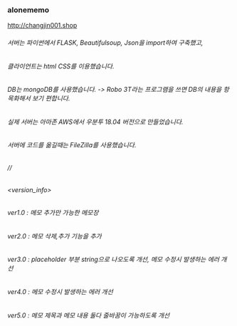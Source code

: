### alonememo
<http://changjin001.shop>
###### 서버는 파이썬에서 FLASK, Beautifulsoup, Json을 import하여 구축했고,
###### 클라이언트는 html CSS를 이용했습니다. 
###### DB는 mongoDB를 사용했습니다. -> Robo 3T라는 프로그램을 쓰면 DB의 내용을 항목화해서 보기 편합니다.
###### 실제 서버는 아마존 AWS에서 우분투 18.04 버전으로 만들었습니다.
###### 서버에 코드를 옮길때는 FileZilla를 사용했습니다.

###### //
###### <version_info>
###### ver1.0 : 메모 추가만 가능한 메모장
###### ver2.0 : 메모 삭제,추가 기능을 추가
###### ver3.0 : placeholder 부분 string으로 나오도록 개선, 메모 수정시 발생하는 에러 개선
###### ver4.0 : 메모 수정시 발생하는 에러 개선
###### ver5.0 : 메모 제목과 메모 내용 둘다 줄바꿈이 가능하도록 개선
